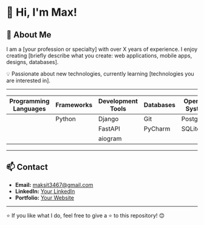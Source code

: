 # 👋 Hi, I'm Max!  
## 🚀 About Me  
I am a [your profession or specialty] with over X years of experience. I enjoy creating [briefly describe what you create: web applications, mobile apps, designs, databases].  

💡 Passionate about new technologies, currently learning [technologies you are interested in].  

---

| **Programming Languages** | **Frameworks** | **Development Tools** | **Databases** | **Operating Systems** | **Containerization** | **Other Databases** |
|------------------------|----------------------------|----------------|-----------------------|---------------|-----------------------|-----------------------|
|                        | Python                     | Django         | Git                   | PostgreSQL    | Linux                 | Docker                |                     
|                        |                            | FastAPI        | PyCharm               | SQLite        |                       |                       |                     
|                        |                            | aiogram        |                       |               |                       |                                            




---

## 📫 Contact  
- **Email:** [maksit3467@gmail.com](maksit3467@gmail.com)  
- **LinkedIn:** [Your LinkedIn](https://linkedin.com/in/your-profile)  
- **Portfolio:** [Your Website](https://example.com)  

---

⭐️ If you like what I do, feel free to give a ⭐️ to this repository! 😊
